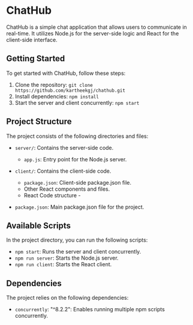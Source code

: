 # ChatHub

ChatHub is a simple chat application that allows users to communicate in real-time. It utilizes Node.js for the server-side logic and React for the client-side interface.

## Getting Started

To get started with ChatHub, follow these steps:

1. Clone the repository: `git clone https://github.com/kartheekgj/chathub.git`
2. Install dependencies: `npm install`
3. Start the server and client concurrently: `npm start`

## Project Structure

The project consists of the following directories and files:

- `server/`: Contains the server-side code.
  - `app.js`: Entry point for the Node.js server.

- `client/`: Contains the client-side code.
  - `package.json`: Client-side package.json file.
  - Other React components and files.
  - React Code structure - 

- `package.json`: Main package.json file for the project.

## Available Scripts

In the project directory, you can run the following scripts:

- `npm start`: Runs the server and client concurrently.
- `npm run server`: Starts the Node.js server.
- `npm run client`: Starts the React client.

## Dependencies

The project relies on the following dependencies:

- `concurrently`: "^8.2.2": Enables running multiple npm scripts concurrently.
